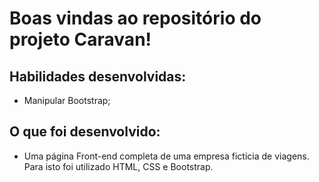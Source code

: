 # Boas vindas ao repositório do projeto Caravan!

## Habilidades desenvolvidas:

- Manipular Bootstrap;

## O que foi desenvolvido:

- Uma página Front-end completa de uma empresa ficticia de viagens. Para isto foi utilizado HTML, CSS e Bootstrap.
